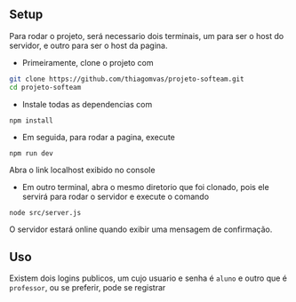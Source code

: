 ## Setup
Para rodar o projeto, será necessario dois terminais, um para ser o host do servidor, e outro para ser o host da pagina.
- Primeiramente, clone o projeto com
```bash
git clone https://github.com/thiagomvas/projeto-softeam.git
cd projeto-softeam
```
- Instale todas as dependencias com
```
npm install
```

- Em seguida, para rodar a pagina, execute
```shell
npm run dev
```
Abra o link localhost exibido no console

- Em outro terminal, abra o mesmo diretorio que foi clonado, pois ele servirá para rodar o servidor e execute o comando
```
node src/server.js
```
O servidor estará online quando exibir uma mensagem de confirmação.

## Uso
Existem dois logins publicos, um cujo usuario e senha é ``aluno`` e outro que é ``professor``, ou se preferir, pode se registrar
